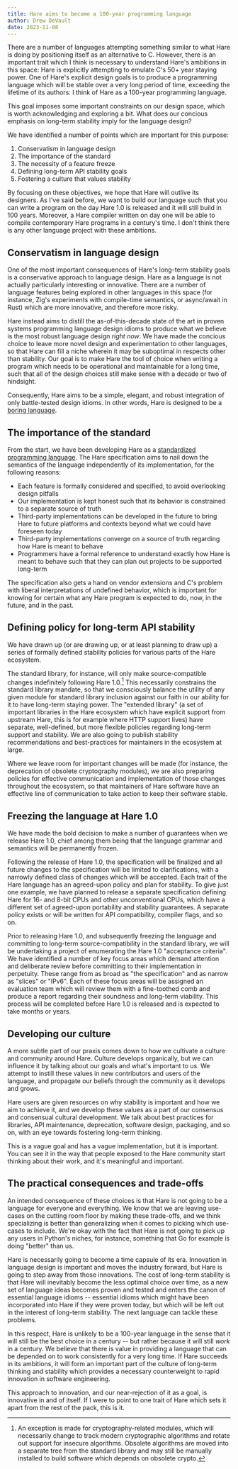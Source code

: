 ```yaml
---
title: Hare aims to become a 100-year programming language
author: Drew DeVault
date: 2023-11-08
---
```


There are a number of languages attempting something similar to what Hare is
doing by positioning itself as an alternative to C. However, there is an
important trait which I think is necessary to understand Hare's ambitions in
this space: Hare is explicitly attempting to emulate C's 50+ year staying power.
One of Hare's explicit design goals is to produce a programming language which
will be stable over a very long period of time, exceeding the lifetime of its
authors: I think of Hare as a 100-year programming language.

This goal imposes some important constraints on our design space, which is worth
acknowledging and exploring a bit. What does our concious emphasis on long-term
stability imply for the language design?

We have identified a number of points which are important for this purpose:

1. Conservatism in language design
2. The importance of the standard
3. The necessity of a feature freeze
4. Defining long-term API stability goals
5. Fostering a culture that values stability

By focusing on these objectives, we hope that Hare will outlive its designers.
As I've said before, we want to build our language such that you can write a
program on the day Hare 1.0 is released and it will still build in 100 years.
Moreover, a Hare compiler written on day one will be able to compile
contemporary Hare programs in a century's time. I don't think there is any other
language project with these ambitions.

## Conservatism in language design

One of the most important consequences of Hare's long-term stability goals is a
conservative approach to language design. Hare as a language is not actually
particularly interesting or innovative. There are a number of language features
being explored in other languages in this space (for instance, Zig's experiments
with compile-time semantics, or async/await in Rust) which are more innovative,
and therefore more risky.

Hare instead aims to distill the as-of-this-decade state of the art in proven
systems programming language design idioms to produce what we believe is the
most robust language design *right now*. We have made the concious choice to
leave more novel design and experimentation to other languages, so that Hare can
fill a niche wherein it may be suboptimal in respects other than stability. Our
goal is to make Hare the tool of choice when writing a program which needs to be
operational and maintainable for a long time, such that all of the design
choices still make sense with a decade or two of hindsight.

Consequently, Hare aims to be a simple, elegant, and robust integration of only
battle-tested design idioms. In other words, Hare is designed to be a [boring
language][0].

[0]: /blog/2022-11-27-hare-is-boring/

## The importance of the standard

From the start, we have been developing Hare as a [standardized programming
language][1]. The Hare specification aims to nail down the semantics of the
language independently of its implementation, for the following reasons:

[1]: https://harelang.org/specification.pdf

- Each feature is formally considered and specified, to avoid overlooking design
  pitfalls
- Our implementation is kept honest such that its behavior is constrained to a
  separate source of truth
- Third-party implementations can be developed in the future to bring Hare to
  future platforms and contexts beyond what we could have foreseen today
- Third-party implementations converge on a source of truth regarding how Hare
  is meant to behave
- Programmers have a formal reference to understand exactly how Hare is meant to
  behave such that they can plan out projects to be supported long-term

The specification also gets a hand on vendor extensions and C's problem with
liberal interpretations of undefined behavior, which is important for knowing
for certain what any Hare program is expected to do, now, in the future, and in
the past.

## Defining policy for long-term API stability

We have drawn up (or are drawing up, or at least planning to draw up) a series
of formally defined stability policies for various parts of the Hare ecosystem.

The standard library, for instance, will only make source-compatible changes
indefinitely following Hare 1.0.[^1] This necessarily constrains the standard
library mandate, so that we consciously balance the utility of any given module
for standard library inclusion against our faith in our ability for it to have
long-term staying power. The "extended library" (a set of important libraries in
the Hare ecosystem which have explicit support from upstream Hare, this is for
example where HTTP support lives) have separate, well-defined, but more flexible
policies regarding long-term support and stability. We are also going to publish
stability recommendations and best-practices for maintainers in the ecosystem at
large.

[^1]: An exception is made for cryptography-related modules, which will
    necessarily change to track modern cryptographic algorithms and rotate out
    support for insecure algorithms. Obsolete algorithms are moved into a
    separate tree from the standard library and may still be manually installed
    to build software which depends on obsolete crypto.

Where we leave room for important changes will be made (for instance, the
deprecation of obsolete cryptography modules), we are also preparing policies
for effective communication and implementation of those changes throughout the
ecosystem, so that maintainers of Hare software have an effective line of
communication to take action to keep their software stable.

## Freezing the language at Hare 1.0

We have made the bold decision to make a number of guarantees when we release
Hare 1.0, chief among them being that the language grammar and semantics will be
permanently frozen.

Following the release of Hare 1.0, the specification will be finalized and all
future changes to the specification will be limited to clarifications, with a
narrowly defined class of changes which will be accepted. Each trait of the Hare
language has an agreed-upon policy and plan for stability. To give just one
example, we have planned to release a separate specification defining Hare for
16- and 8-bit CPUs and other unconventional CPUs, which have a different set of
agreed-upon portability and stability guarantees. A separate policy exists or
will be written for API compatibility, compiler flags, and so on.

Prior to releasing Hare 1.0, and subsequently freezing the language and
committing to long-term source-compatibility in the standard library, we will be 
undertaking a project of enumerating the Hare 1.0 "acceptance criteria". We have
identified a number of key focus areas which demand attention and deliberate
review before committing to their implementation in perpetuity. These range from
as broad as "the specification" and as narrow as "slices" or "IPv6". Each of
these focus areas will be assigned an evaluation team which will review them
with a fine-toothed comb and produce a report regarding their soundness and
long-term viability. This process will be completed before Hare 1.0 is released
and is expected to take months or years.

## Developing our culture

A more subtle part of our praxis comes down to how we cultivate a culture and
community around Hare. Culture develops organically, but we can influence it by
talking about our goals and what's important to us. We attempt to instill these
values in new contributors and users of the language, and propagate our beliefs
through the community as it develops and grows.

Hare users are given resources on why stability is important and how we aim to
achieve it, and we develop these values as a part of our consensus and
consensual cultural development. We talk about best practices for libraries, API
maintenance, deprecation, software design, packaging, and so on, with an eye
towards fostering long-term thinking.

This is a vague goal and has a vague implementation, but it is important. You
can see it in the way that people exposed to the Hare community start thinking
about their work, and it's meaningful and important.

## The practical consequences and trade-offs

An intended consequence of these choices is that Hare is not going to be a
language for everyone and everything. We know that we are leaving use-cases on
the cutting room floor by making these trade-offs, and we think specializing is
better than generalizing when it comes to picking which use-cases to include.
We're okay with the fact that Hare is not going to pick up any users in Python's
niches, for instance, something that Go for example is doing "better" than us.

Hare is necessarily going to become a time capsule of its era. Innovation in
language design is important and moves the industry forward, but Hare is going
to step away from those innovations. The cost of long-term stability is that
Hare will inevitably become the less optimal choice over time, as a new set of
language ideas becomes proven and tested and enters the canon of essential
language idioms -- essential idioms which might have been incorporated into Hare
if they were proven today, but which will be left out in the interest of
long-term stability. The next language can tackle these problems.

In this respect, Hare is unlikely to be a 100-year language in the sense that it
will still be the best choice in a century -- but rather because it will still
*work* in a century. We believe that there is value in providing a language that
can be depended on to work consistently for a very long time. If Hare succeeds
in its ambitions, it will form an important part of the culture of long-term
thinking and stability which provides a necessary counterweight to rapid
innovation in software engineering.

This approach to innovation, and our near-rejection of it as a goal, is
innovative in and of itself. If I were to point to one trait of Hare which sets
it apart from the rest of the pack, this is it.
